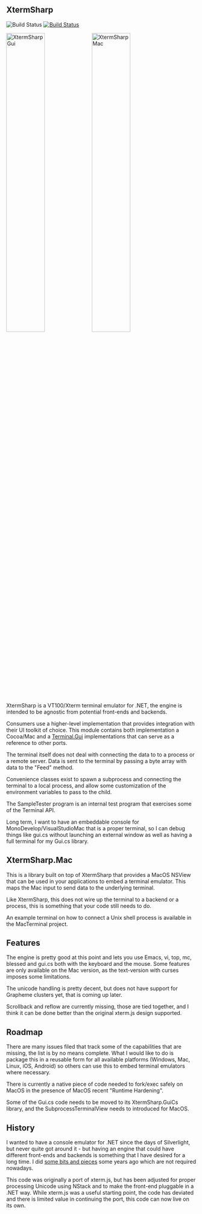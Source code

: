 
XtermSharp
----------

![Build Status](https://github.com/migueldeicaza/XtermSharp/workflows/build-and-test/badge.svg)
[![Build Status](https://migueldeicaza.visualstudio.com/XtermSharp/_apis/build/status/XtermSharp-Mac-CI?branchName=master)](https://migueldeicaza.visualstudio.com/XtermSharp/_build/latest?definitionId=9&branchName=master)

<img width="45%" alt="XtermSharpGui" src="https://user-images.githubusercontent.com/36863/54497310-80eda980-48cf-11e9-84c2-14ddc054a4b6.png"><img width="45%" alt="XtermSharpMac" src="https://user-images.githubusercontent.com/36863/54497311-80eda980-48cf-11e9-9695-d7425e43262d.png">

XtermSharp is a VT100/Xterm terminal emulator for .NET, the engine is
intended to be agnostic from potential front-ends and backends.

Consumers use a higher-level implementation that provides integration
with their UI toolkit of choice.  This module contains both
implementation a Cocoa/Mac and a
[Terminal.Gui](https://github.com/migueldeicaza/gui.cs)
implementations that can serve as a reference to other ports.

The terminal itself does not deal with connecting the data to to a process
or a remote server.   Data is sent to the terminal by passing a byte array
with data to the "Feed" method.   

Convenience classes exist to spawn a subprocess and connecting the
terminal to a local process, and allow some customization of the
environment variables to pass to the child.

The SampleTester program is an internal test program that exercises
some of the Terminal API.

Long term, I want to have an embeddable console for
MonoDevelop/VisualStudioMac that is a proper terminal, so I can debug
things like gui.cs without launching an external window as well as
having a full terminal for my Gui.cs library.



XtermSharp.Mac
--------------

This is a library built on top of XtermSharp that provides a MacOS
NSView that can be used in your applications to embed a terminal
emulator.  This maps the Mac input to send data to the underlying terminal.

Like XtermSharp, this does not wire up the terminal to a backend or a
process, this is something that your code still needs to do.

An example terminal on how to connect a Unix shell process is
available in the MacTerminal project.

Features
--------

The engine is pretty good at this point and lets you use Emacs, vi,
top, mc, blessed and gui.cs both with the keyboard and the mouse.
Some features are only available on the Mac version, as the
text-version with curses imposes some limitations.

The unicode handling is pretty decent, but does not have support for
Grapheme clusters yet, that is coming up later.

Scrollback and reflow are currently missing, those are tied together,
and I think it can be done better than the original xterm.js design
supported.

Roadmap
-------

There are many issues filed that track some of the capabilities that
are missing, the list is by no means complete.   What I would like to
do is package this in a reusable form for all available platforms
(Windows, Mac, Linux, iOS, Android) so others can use this to embed
terminal emulators where necessary.

There is currently a native piece of code needed to fork/exec safely
on MacOS in the presence of MacOS recent "Runtime Hardening".   

Some of the Gui.cs code needs to be moved to its XtermSharp.GuiCs
library, and the SubprocessTerminalView needs to introduced for MacOS.

History
-------

I wanted to have a console emulator for .NET since the days of
Silverlight, but never quite got around it - but having an engine that
could have different front-ends and backends is something that I have
desired for a long time.  I did [some bits and
pieces](https://github.com/mono/pty-sharp) some years ago which are
not required nowadays.

This code was originally a port of xterm.js, but has been adjusted for
proper processing Unicode using NStack and to make the front-end
pluggable in a .NET way.  While xterm.js was a useful starting point,
the code has deviated and there is limited value in continuing the
port, this code can now live on its own.

